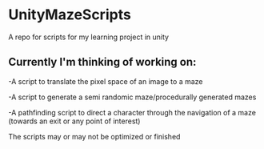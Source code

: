 # UnityMazeScripts
A repo for scripts for my learning project in unity

## Currently I'm thinking of working on:

-A script to translate the pixel space of an image to a maze

-A script to generate a semi randomic maze/procedurally generated mazes

-A pathfinding script to direct a character through the navigation of a maze (towards an exit or any point of interest)

The scripts may or may not be optimized or finished 
